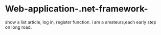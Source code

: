 # Web-application-.net-framework-
show a list article, log in, register function. i am a amateurs,each early step on long road. 
